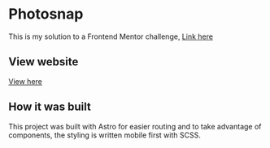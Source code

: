 # Photosnap

This is my solution to a Frontend Mentor challenge, <a target="_blank" href="https://www.frontendmentor.io/challenges/photosnap-multipage-website-nMDSrNmNW">Link here</a>

## View website

<a target="_blank" href="https://incandescent-starlight-72a792.netlify.app/">View here</a>

## How it was built

This project was built with Astro for easier routing and to take advantage of components, the styling is written mobile first with SCSS.
